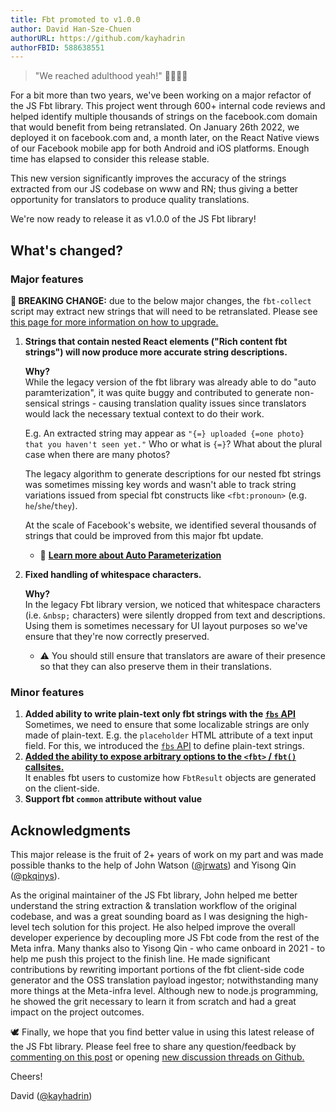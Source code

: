```yaml
---
title: Fbt promoted to v1.0.0
author: David Han-Sze-Chuen
authorURL: https://github.com/kayhadrin
authorFBID: 588638551
---
```


> "We reached adulthood yeah!" 🥳🥂🍺🎉

For a bit more than two years, we've been working on a major refactor of the JS Fbt library. This project went through 600+ internal code reviews and helped identify multiple thousands of strings on the facebook.com domain that would benefit from being retranslated.
On January 26th 2022, we deployed it on facebook.com and, a month later, on the React Native views of our Facebook mobile app for both Android and iOS platforms. Enough time has elapsed to consider this release stable.

This new version significantly improves the accuracy of the strings extracted from our JS codebase on www and RN; thus giving a better opportunity for translators to produce quality translations.

We're now ready to release it as v1.0.0 of the JS Fbt library!

## What's changed?

### Major features

**🚨 BREAKING CHANGE:** due to the below major changes, the `fbt-collect` script may extract new strings that will need to be retranslated.
  Please see [this page for more information on how to upgrade.](https://github.com/facebook/fbt/tree/main/auto-param-new-string-helper)

1. **Strings that contain nested React elements ("Rich content fbt strings") will now produce more accurate string descriptions.** <br/>

    **Why?** <br/>
    While the legacy version of the fbt library was already able to do "auto paramterization", it was quite buggy and contributed to generate non-sensical strings - causing translation quality issues since translators would lack the necessary textual context to do their work.

    E.g. An extracted string may appear as `"{=} uploaded {=one photo} that you haven't seen yet."`
    Who or what is `{=}`? What about the plural case when there are many photos?

    The legacy algorithm to generate descriptions for our nested fbt strings was sometimes missing key words and wasn't able to track string variations issued from special fbt constructs like `<fbt:pronoun>` (e.g. `he`/`she`/`they`).

    At the scale of Facebook's website, we identified several thousands of strings that could be improved from this major fbt update.

    - 📖 **[Learn more about Auto Parameterization](/fbt/docs/autoparam)**

1. **Fixed handling of whitespace characters.** <br/>

    **Why?** <br/>
    In the legacy Fbt library version, we noticed that whitespace characters (i.e. `&nbsp;` characters) were silently dropped from text and descriptions.
    Using them is sometimes necessary for UI layout purposes so we've ensure that they're now correctly preserved.

    - ⚠️ You should still ensure that translators are aware of their presence so that they can also preserve them in their translations.


### Minor features

1. **Added ability to write plain-text only fbt strings with the [`fbs` API](/fbt/docs/enforcing_plain_text)** <br/>
  Sometimes, we need to ensure that some localizable strings are only made of plain-text. E.g. the `placeholder` HTML attribute of a text input field.
  For this, we introduced the [`fbs` API](/fbt/docs/enforcing_plain_text) to define plain-text strings.
1. **[Added the ability to expose arbitrary options to the `<fbt>` / `fbt()` callsites.](/fbt/docs/api_intro/#custom-fbt-api-attributes)** <br/>
  It enables fbt users to customize how `FbtResult` objects are generated on the client-side.
1. **Support fbt `common` attribute without value**

## Acknowledgments

This major release is the fruit of 2+ years of work on my part and was made possible thanks to the help of John Watson ([@jrwats](https://github.com/jrwats)) and Yisong Qin ([@pkqinys](https://github.com/pkqinys)).

As the original maintainer of the JS Fbt library, John helped me better understand the string extraction & translation workflow of the original codebase, and was a great sounding board as I was designing the high-level tech solution for this project. He also helped improve the overall developer experience by decoupling more JS Fbt code from the rest of the Meta infra.
Many thanks also to Yisong Qin - who came onboard in 2021 - to help me push this project to the finish line. He made significant contributions by rewriting important portions of the fbt client-side code generator and the OSS translation payload ingestor; notwithstanding many more things at the Meta-infra level. Although new to node.js programming, he showed the grit necessary to learn it from scratch and had a great impact on the project outcomes.

🕊 Finally, we hope that you find better value in using this latest release of the JS Fbt library.
Please feel free to share any question/feedback by [commenting on this post](https://github.com/facebook/fbt/discussions/356) or opening [new discussion threads on Github.](https://github.com/facebook/fbt/discussions)

Cheers!

David ([@kayhadrin](https://github.com/kayhadrin))
